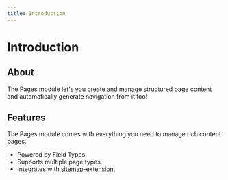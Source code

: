```yaml
---
title: Introduction
---
```


# Introduction

<div class="documentation__toc"></div>

## About

The Pages module let's you create and manage structured page content and automatically generate navigation from it too!

## Features

The Pages module comes with everything you need to manage rich content pages.

- Powered by Field Types
- Supports multiple page types.
- Integrates with [sitemap-extension](/documentation/sitemap-extension).
